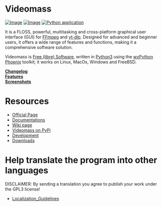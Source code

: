 # **Videomass**
[![Image](https://img.shields.io/static/v1?label=python&logo=python&message=3.8%20|%203.9%20|%203.10%20|%203.11%20|%203.12&color=blue)](https://www.python.org/downloads/)
[![Image](https://img.shields.io/badge/license-GPLv3-orange)](https://github.com/jeanslack/Videomass/blob/master/LICENSE)
[![Python application](https://github.com/jeanslack/Videomass/actions/workflows/tests.yml/badge.svg)](https://github.com/jeanslack/Videomass/actions/workflows/tests.yml)

It is a FLOSS, powerful, multitasking and cross-platform graphical user interface (GUI) for [FFmpeg](https://www.ffmpeg.org/) and [yt-dlp](https://github.com/yt-dlp/yt-dlp). Designed for advanced and beginner users, it offers a wide range of features and functions, making it a comprehensive software solution.

Videomass is [Free (libre) Software](https://en.wikipedia.org/wiki/Free_software),
written in [Python3](https://www.python.org/) using the
[wxPython Phoenix](https://www.wxpython.org/) toolkit; it works on Linux, MacOs, Windows and FreeBSD.

**[Changelog](https://github.com/jeanslack/Videomass/blob/master/CHANGELOG)**   
**[Features](https://jeanslack.github.io/Videomass/features.html)**   
**[Screenshots](https://jeanslack.github.io/Videomass/screenshots.html)**   

# Resources

* [Official Page](http://jeanslack.github.io/Videomass)
* [Documentations](https://jeanslack.github.io/Videomass/Docs.html)
* [Wiki page](https://github.com/jeanslack/Videomass/wiki)
* [Videomass on PyPi](https://pypi.org/project/videomass/)
* [Development](https://github.com/jeanslack/Videomass)
* [Downloads](https://github.com/jeanslack/Videomass/releases)

# Help translate the program into other languages
DISCLAIMER: By sending a translation you agree to publish your work under the GPL3 license!
- [Localization_Guidelines](https://jeanslack.github.io/Videomass/Pages/Localization_Guidelines)
